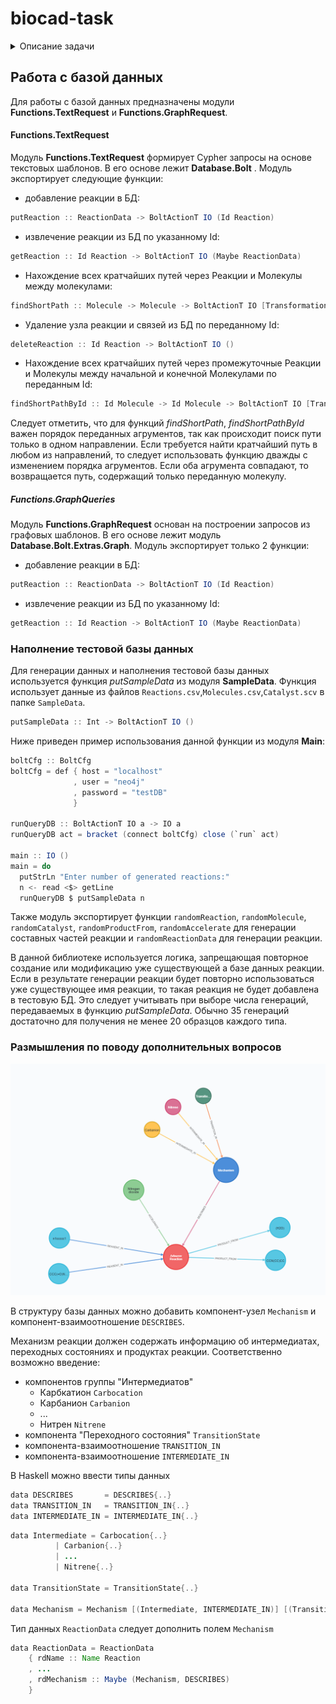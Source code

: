 # biocad-task
<details>
 <summary>Описание задачи</summary>

Наш департамент работает с большим количеством информации, которую удобно представлять в виде графа.
Это могут быть последовательности аминокислот, связанные с различными видами структур, или же химические реагенты и катализаторы, связанные с помощью реакций с получившимися продуктами.

Оказывается, на рынке уже есть графовая база данных - [neo4j](https://neo4j.com/).
Удобнее всего её установить с помощью [Docker образа](https://hub.docker.com/_/neo4j).
Несложно догадаться, что к этой базе данных существует биндинг для Haskell:
[hasbolt](http://hackage.haskell.org/package/hasbolt) и набор плюшек для него
[hasbolt-extras](http://hackage.haskell.org/package/hasbolt-extras). Некоторое представление о
работе с этим библиотеками поможет составить [доклад](https://www.youtube.com/watch?v=BPB5omKK4Tc),
а также их документация на Hackage.

**Важно.** Начиная с 4-й версии Neo4j полностью поменяли протокол и не все Haskell-библиотеки на него перешли. На текущий момент лучше использовать версию Neo4j 3.5.

### Задача

#### Задать структуру данных в Neo4j
![Структура данных](/img/haskell-test.png)
- компонент `Molecule` должен иметь поля `id :: Int`, `smiles :: String`, `iupacName :: String`;
- компонент `Reaction` должен иметь поля `id :: Int`, `name :: String`;
- компонент `Catalyst` должен иметь поля `id :: Int`, `smiles :: String`, `name :: Maybe String`;
- компонент `PRODUCT_FROM` должен иметь поле `amount :: Float`;
- компонент `ACCELERATE` должен иметь поле `temperature :: Float`, `pressure :: Float`;
- дополните структуру данных необходимыми на ваш взгляд полями;
- населите базу данных представителями (хотя бы по 20 образцов каждого вида). Данные подразумеваются совершенно синтетические.

Между записями в структурах данных могут быть различные зависимости (например, между представлением [smiles](https://en.wikipedia.org/wiki/Simplified_molecular-input_line-entry_system) и именем [IUPAC](https://en.wikipedia.org/wiki/International_Union_of_Pure_and_Applied_Chemistry)).

#### Реализовать функционал на Haskell
- создайте соответствующие типы в Haskell-библиотеке;
- напишите функцию, которая умеет принимать реацию на вход и загружать её в базу;
- напишите функцию, которая по номеру реакции в базе будет возвращать её в Haskell-объект;
- напишите функцию, которая по двум заданным молекулам ищет путь через реакции и молекулы с наименьшей длиной.

#### Подумать и предложить обобщения

В процессе развития системы будут добавляться различные компоненты, например, механизм реакции. Предлагается ответить на следующие вопросы:
- какие абстракции или вспомогательные компоненты можно ввести на уровне базы данных, чтобы новые полученные знания ладно укладывались в систему?
- какие абстракции вы бы предложили ввести в Haskell-реализацию?

</details>

## Работа с базой данных

Для работы с базой данных предназначены модули **Functions.TextRequest** и **Functions.GraphRequest**.

 #### Functions.TextRequest
 
 Модуль **Functions.TextRequest** формирует Cypher запросы на основе текстовых шаблонов. В его основе лежит **Database.Bolt** .
 Модуль экспортирует следующие функции:

* добавление реакции в БД:
```java
putReaction :: ReactionData -> BoltActionT IO (Id Reaction)
```
* извлечение реакции из БД по указанному Id:
```java
getReaction :: Id Reaction -> BoltActionT IO (Maybe ReactionData)
```
* Нахождение всех кратчайших путей через Реакции и Молекулы между молекулами:
```java
findShortPath :: Molecule -> Molecule -> BoltActionT IO [Transformation]
```
* Удаление узла реакции и связей из БД по переданному Id:
```java
deleteReaction :: Id Reaction -> BoltActionT IO ()
```
* Нахождение всех кратчайших путей через промежуточные Реакции и Молекулы между начальной и конечной Молекулами по переданным Id:
```java
findShortPathById :: Id Molecule -> Id Molecule -> BoltActionT IO [Transformation]
```
Следует отметить, что для функций *findShortPath*, *findShortPathById* важен порядок переданных агрументов, так как происходит поиск пути только в одном направлении. Если требуется найти кратчайший путь в любом из направлений, то следует использовать функцию дважды с изменением порядка агрументов.
Если оба агрумента совпадают, то возвращается путь, содержащий только переданную молекулу.

 ##### Functions.GraphQueries

Модуль **Functions.GraphRequest** основан на построении запросов из графовых шаблонов. В его основе лежит модуль **Database.Bolt.Extras.Graph**.
Модуль экспортирует только 2 функции:

* добавление реакции в БД:
```java
putReaction :: ReactionData -> BoltActionT IO (Id Reaction)
```
* извлечение реакции из БД по указанному Id:
```java
getReaction :: Id Reaction -> BoltActionT IO (Maybe ReactionData)
```


### Наполнение тестовой базы данных  

Для генерации данных и наполнения тестовой базы данных используется функция *putSampleData* из модуля **SampleData**.
Функция использует данные из файлов `Reactions.csv`,`Molecules.csv`,`Catalyst.scv` в папке `SampleData`.
```java
putSampleData :: Int -> BoltActionT IO ()
```
Ниже приведен пример использования данной функции из модуля **Main**:

```java
boltCfg :: BoltCfg
boltCfg = def { host = "localhost"
              , user = "neo4j"
              , password = "testDB"
              }

runQueryDB :: BoltActionT IO a -> IO a
runQueryDB act = bracket (connect boltCfg) close (`run` act)

main :: IO ()
main = do
  putStrLn "Enter number of generated reactions:"
  n <- read <$> getLine
  runQueryDB $ putSampleData n
```
Также модуль экспортирует функции `randomReaction`, `randomMolecule`, `randomCatalyst`, `randomProductFrom`, `randomAccelerate` для генерации составных частей реакции и `randomReactionData` для генерации реакции.

В данной библиотеке используется логика, запрещающая повторное создание или модификацию уже существующей а базе данных реакции. Если в результате генерации реакции будет повторно использоваться уже существующее имя реакции, то такая реакция не будет добавлена в тестовую БД. Это следует учитывать при выборе числа генераций, передаваемых в функцию *putSampleData*. Обычно 35 генераций достаточно для получения не менее 20 образцов каждого типа.

### Размышления по поводу дополнительных вопросов

![Расширение абстракций](/img/Reaction.png)

В структуру базы данных можно добавить компонент-узел `Mechanism` и компонент-взаимоотношение `DESCRIBES`.

Механизм реакции должен содержать информацию об интермедиатах, переходных состояниях и продуктах реакции.
Соответственно возможно введение:
* компонентов группы "Интермедиатов"
	* Карбкатион `Carbocation`
	* Карбанион `Carbanion`
	* ...
	* Нитрен `Nitrene`
* компонента "Переходного состояния" `TransitionState`
* компонента-взаимоотношение `TRANSITION_IN`
* компонента-взаимоотношение `INTERMEDIATE_IN`

В Haskell можно ввести типы данных
```java
data DESCRIBES       = DESCRIBES{..}
data TRANSITION_IN   = TRANSITION_IN{..}
data INTERMEDIATE_IN = INTERMEDIATE_IN{..}
```

```java
data Intermediate = Carbocation{..}
		  | Carbanion{..}
		  | ...
		  | Nitrene{..}
				  
data TransitionState = TransitionState{..}

data Mechanism = Mechanism [(Intermediate, INTERMEDIATE_IN)] [(TransitionState, TRANSITION_IN)]
```

Тип данных `ReactionData` следует дополнить полем `Mechanism`
```java
data ReactionData = ReactionData
	{ rdName :: Name Reaction
	, ...
	, rdMechanism :: Maybe (Mechanism, DESCRIBES)
	}
```
